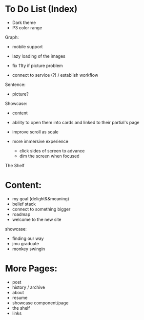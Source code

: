 # To Do List (Index)
- Dark theme
- P3 color range

Graph:
- mobile support
- lazy loading of the images
- fix 11ty if picture problem

- connect to service (?) / establish workflow

Sentence:
- picture?

Showcase:
- content
- ability to open them into cards and linked to their partial's page

- improve scroll as scale
- more immersive experience
	- click sides of screen to advance
	- dim the screen when focused

The Shelf

# Content:
- my goal (delight&&meaning)
- belief stack
- connect to something bigger
- roadmap
- welcome to the new site

showcase:
- finding our way
- jmu graduate
- monkey swingin

# More Pages:
- post
- history / archive
- about
- resume
- showcase component/page
- the shelf
- links